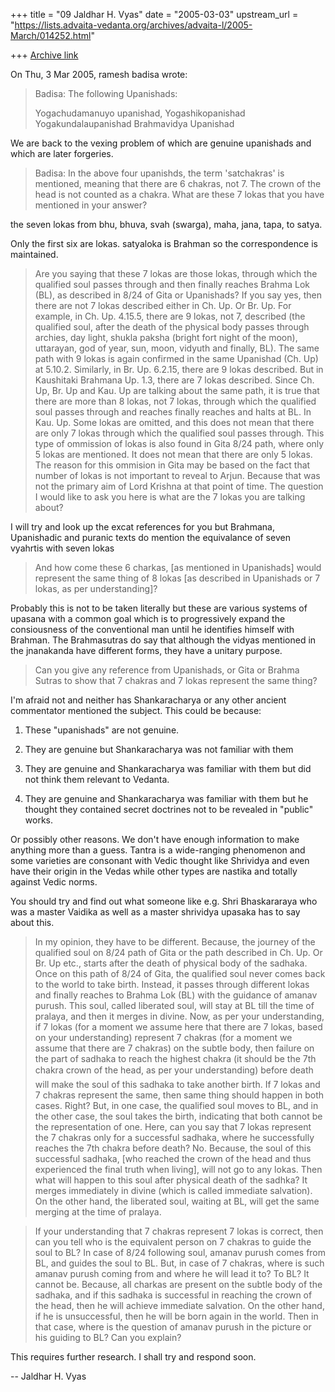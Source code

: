 +++
title = "09 Jaldhar H. Vyas"
date = "2005-03-03"
upstream_url = "https://lists.advaita-vedanta.org/archives/advaita-l/2005-March/014252.html"

+++
[Archive link](https://lists.advaita-vedanta.org/archives/advaita-l/2005-March/014252.html)

On Thu, 3 Mar 2005, ramesh badisa wrote:

>  Badisa: The following Upanishads:
>
>    Yogachudamanuyo upanishad,
>    Yogashikopanishad
>    Yogakundalaupanishad
>    Brahmavidya Upanishad
>

We are back to the vexing problem of which are genuine upanishads and
which are later forgeries.

>
>  Badisa: In the above four upanishds, the term 'satchakras' is
>  mentioned, meaning that there are 6 chakras, not 7. The crown of the
>  head is not counted as a chakra. What are these 7 lokas that you have
>  mentioned in your answer?

the seven lokas from bhu, bhuva, svah (swarga), maha, jana, tapa, to satya.

Only the first six are lokas. satyaloka is Brahman so the correspondence
is maintained.

> Are you saying that these 7 lokas are those
>  lokas,
> through which the qualified soul passes through and then finally
>  reaches Brahma Lok (BL), as described in 8/24 of Gita or Upanishads? If
>  you say yes, then there are not 7 lokas described either in Ch. Up. Or
>  Br. Up. For example, in Ch. Up. 4.15.5, there are 9 lokas, not 7,
>  described (the qualified soul, after the death of the physical body
>  passes through archies, day light, shukla paksha (bright fort night of
>  the moon), uttarayan, god of year, sun, moon, vidyuth and finally, BL).
>  The same path with 9 lokas is again confirmed in the same Upanishad
>  (Ch. Up) at 5.10.2. Similarly, in Br. Up. 6.2.15, there are 9 lokas
>  described. But in Kaushitaki Brahmana Up. 1.3, there are 7 lokas
>  described. Since Ch. Up, Br. Up and Kau. Up are talking about the same
>  path, it is true that there are more than 8 lokas, not 7 lokas, through
>  which the qualified soul passes through and reaches finally reaches and
>  halts at BL. In Kau. Up. Some lokas are omitted, and this does not mean
>  that there are only 7 lokas through which the qualified soul passes
>  through. This type of ommission of lokas is also found in Gita 8/24
>  path, where only 5 lokas are mentioned. It does not mean that there are
>  only 5 lokas. The reason for this ommision in Gita may be based on the
>  fact that number of lokas is not important to reveal to Arjun. Because
>  that was not the primary aim of Lord Krishna at that point of time. The
>  question I would like to ask you here is what are the 7 lokas you are
>  talking about?

I will try and look up the excat references for you but Brahmana,
Upanishadic and puranic texts do mention the equivalance of seven vyahrtis
with seven lokas

> And how come these 6 charkas, [as mentioned in
>  Upanishads] would represent the same thing of 8 lokas [as described in
>  Upanishads or 7 lokas, as per understanding]?

Probably this is not to be taken literally but these are various systems
of upasana with a common goal which is to progressively expand the
consiousness of the conventional man until he identifies himself with
Brahman.  The Brahmasutras do say that although the vidyas mentioned in
the jnanakanda have different forms, they have a unitary purpose.

> Can you give any
>  reference from Upanishads, or Gita or Brahma Sutras to show that 7
>  chakras and 7 lokas represent the same thing?
>

I'm afraid not and neither has Shankaracharya or any other ancient
commentator mentioned the subject.  This could be because:

1.  These "upanishads" are not genuine.

2.  They are genuine but Shankaracharya was not familiar with them

3.  They are genuine and Shankaracharya was familiar with them but did
    not think them relevant to Vedanta.

4.  They are genuine and Shankaracharya was familiar with them but he
    thought they contained secret doctrines not to be revealed in
    "public" works.

Or possibly other reasons.  We don't have enough information to make
anything more than a guess.  Tantra is a wide-ranging phenomenon and some
varieties are consonant with Vedic thought like Shrividya and even have
their origin in the Vedas while other types are nastika and totally
against Vedic norms.

You should try and find out what someone like e.g. Shri Bhaskararaya who
was a master Vaidika as well as a master shrividya upasaka has to say
about this.

> In my opinion, they have to be different. Because, the journey of the
> qualified soul on 8/24 path of Gita or the path described in Ch. Up. Or
> Br. Up etc., starts after the death of physical body of the sadhaka.
> Once on this path of 8/24 of Gita, the qualified soul never comes back
> to the world to take birth. Instead, it passes through different lokas
> and finally reaches to Brahma Lok (BL) with the guidance of amanav
> purush. This soul, called liberated soul, will stay at BL till the time
> of pralaya, and then it merges in divine. Now, as per your
> understanding, if 7 lokas (for a moment we assume here that there are 7
> lokas, based on your understanding) represent 7 chakras (for a moment we
> assume that there are 7 chakras) on the subtle body, then failure on the
> part of sadhaka to reach the highest chakra (it should be the 7th chakra
>  crown of the head, as per your understanding) before death will make
> the soul of this sadhaka to take another birth. If 7 lokas and 7 chakras
> represent
> the same, then same thing should happen in both cases. Right? But, in
> one case, the qualified soul moves to BL, and in the other case, the
> soul takes the birth, indicating that both cannot be the representation
> of one. Here, can you say that 7 lokas represent the 7 chakras only for
> a successful sadhaka, where he successfully reaches the 7th chakra before
> death? No. Because, the soul of this successful sadhaka, [who reached the
> crown of the head and thus experienced the final truth when living], will
> not go to any lokas. Then what will happen to this soul after physical
> death of the sadhka? It merges immediately in divine (which is called
> immediate salvation). On the other hand, the liberated soul, waiting at
> BL, will get the same merging at the time of pralaya.
>

> If your understanding that 7 chakras represent 7 lokas is correct, then
> can you tell who is the equivalent person on 7 chakras to guide the soul
> to BL? In case of 8/24 following soul, amanav purush comes from BL, and
> guides the soul to BL. But, in case of 7 chakras, where is such amanav
> purush coming from and where he will lead it to? To BL? It cannot be.
> Because, all charkas are present on the subtle body of the sadhaka, and
> if this sadhaka is successful in reaching the crown of the head, then he
> will achieve immediate salvation. On the other hand, if he is
> unsuccessful, then he will be born again in the world. Then in that
> case, where is the question of amanav purush in the picture or his
> guiding to BL? Can you explain?
>

This requires further research.  I shall try and respond soon.

-- 
Jaldhar H. Vyas <jaldhar at braincells.com>

